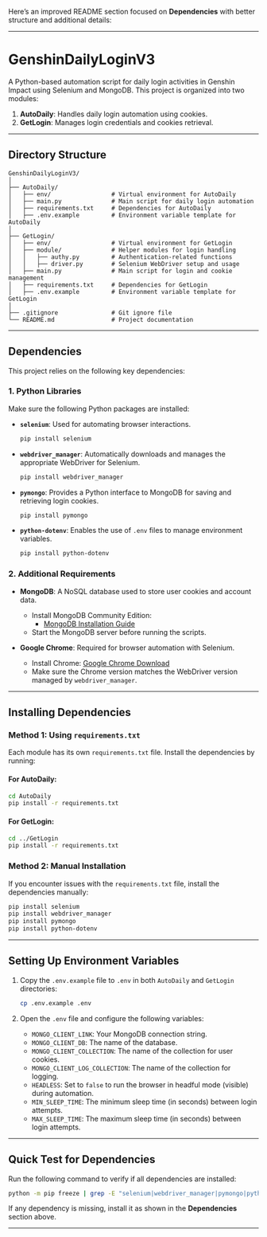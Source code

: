 Here’s an improved README section focused on **Dependencies** with better structure and additional details:

---

# **GenshinDailyLoginV3**

A Python-based automation script for daily login activities in Genshin Impact using Selenium and MongoDB. This project is organized into two modules:

1. **AutoDaily**: Handles daily login automation using cookies.
2. **GetLogin**: Manages login credentials and cookies retrieval.

---

## **Directory Structure**
```
GenshinDailyLoginV3/
│
├── AutoDaily/
│   ├── env/                 # Virtual environment for AutoDaily
│   ├── main.py              # Main script for daily login automation
│   ├── requirements.txt     # Dependencies for AutoDaily
│   ├── .env.example         # Environment variable template for AutoDaily
│
├── GetLogin/
│   ├── env/                 # Virtual environment for GetLogin
│   ├── module/              # Helper modules for login handling
│   │   ├── authy.py         # Authentication-related functions
│   │   ├── driver.py        # Selenium WebDriver setup and usage
│   ├── main.py              # Main script for login and cookie management
│   ├── requirements.txt     # Dependencies for GetLogin
│   ├── .env.example         # Environment variable template for GetLogin
│
├── .gitignore               # Git ignore file
└── README.md                # Project documentation
```

---

## **Dependencies**

This project relies on the following key dependencies:

### **1. Python Libraries**
Make sure the following Python packages are installed:

- **`selenium`**: Used for automating browser interactions.
  ```bash
  pip install selenium
  ```
- **`webdriver_manager`**: Automatically downloads and manages the appropriate WebDriver for Selenium.
  ```bash
  pip install webdriver_manager
  ```
- **`pymongo`**: Provides a Python interface to MongoDB for saving and retrieving login cookies.
  ```bash
  pip install pymongo
  ```
- **`python-dotenv`**: Enables the use of `.env` files to manage environment variables.
  ```bash
  pip install python-dotenv
  ```

### **2. Additional Requirements**
- **MongoDB**: A NoSQL database used to store user cookies and account data.
  - Install MongoDB Community Edition:
    - [MongoDB Installation Guide](https://www.mongodb.com/docs/manual/installation/)
  - Start the MongoDB server before running the scripts.

- **Google Chrome**: Required for browser automation with Selenium.
  - Install Chrome: [Google Chrome Download](https://www.google.com/chrome/)
  - Make sure the Chrome version matches the WebDriver version managed by `webdriver_manager`.

---

## **Installing Dependencies**

### **Method 1: Using `requirements.txt`**
Each module has its own `requirements.txt` file. Install the dependencies by running:

#### For AutoDaily:
```bash
cd AutoDaily
pip install -r requirements.txt
```

#### For GetLogin:
```bash
cd ../GetLogin
pip install -r requirements.txt
```

### **Method 2: Manual Installation**
If you encounter issues with the `requirements.txt` file, install the dependencies manually:

```bash
pip install selenium
pip install webdriver_manager
pip install pymongo
pip install python-dotenv
```

---

## **Setting Up Environment Variables**

1. Copy the `.env.example` file to `.env` in both `AutoDaily` and `GetLogin` directories:
   ```bash
   cp .env.example .env
   ```

2. Open the `.env` file and configure the following variables:
   - `MONGO_CLIENT_LINK`: Your MongoDB connection string.
   - `MONGO_CLIENT_DB`: The name of the database.
   - `MONGO_CLIENT_COLLECTION`: The name of the collection for user cookies.
   - `MONGO_CLIENT_LOG_COLLECTION`: The name of the collection for logging.
   - `HEADLESS`: Set to `false` to run the browser in headful mode (visible) during automation.
   - `MIN_SLEEP_TIME`: The minimum sleep time (in seconds) between login attempts.
   - `MAX_SLEEP_TIME`: The maximum sleep time (in seconds) between login attempts.
---

## **Quick Test for Dependencies**

Run the following command to verify if all dependencies are installed:
```bash
python -m pip freeze | grep -E "selenium|webdriver_manager|pymongo|python-dotenv"
```

If any dependency is missing, install it as shown in the **Dependencies** section above.

---